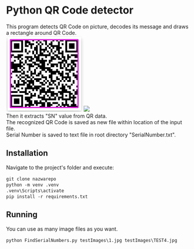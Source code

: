 # Python QR Code detector
This program detects QR Code on picture, decodes its message and draws a rectangle around QR Code.   
![DetectedQR](testImages/1detectedQR.jpg)<img src="testImages/1detectedQR.jpg width=250px height=250px">  
Then it extracts "SN" value from QR data.  
The recognized QR Code is saved as new file within location of the input file.  
Serial Number is saved to text file in root directory "SerialNumber.txt".
## Installation
Navigate to the project's folder and execute:
```
git clone nazwarepo
python -m venv .venv
.venv\Scripts\activate
pip install -r requirements.txt
```
## Running
You can use as many image files as you want.
```
python FindSerialNumbers.py testImages\1.jpg testImages\TEST4.jpg
```